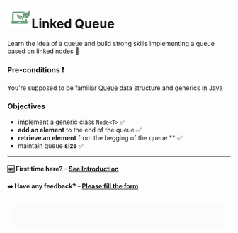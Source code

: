 # <img src="https://raw.githubusercontent.com/bobocode-projects/resources/master/image/logo_transparent_background.png" height=50/>Linked Queue
Learn the idea of a queue and build strong skills implementing a queue based on linked nodes 💪
 
### Pre-conditions ❗
You're supposed to be familiar [Queue](https://en.wikipedia.org/wiki/Queue_(abstract_data_type)) data structure and generics in Java

### Objectives
* implement a generic class `Node<T>` ✅
* **add an element** to the end of the queue ✅
* **retrieve an element** from the begging of the queue ** ✅
* maintain queue **size** ✅

---
#### 🆕 First time here? – [See Introduction](https://github.com/bobocode-projects/java-fundamentals-exercises/tree/main/0-0-intro#introduction)
#### ➡️ Have any feedback? – [Please fill the form ](https://forms.gle/ps9feaVAUsUT1gA29)

##
<div align="center"><img src="https://raw.githubusercontent.com/bobocode-projects/resources/master/animation/GitHub%20Star_3.gif" height=50/></div>